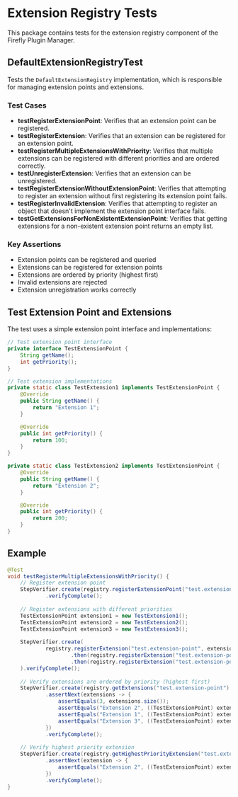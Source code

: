 # Extension Registry Tests

This package contains tests for the extension registry component of the Firefly Plugin Manager.

## DefaultExtensionRegistryTest

Tests the `DefaultExtensionRegistry` implementation, which is responsible for managing extension points and extensions.

### Test Cases

- **testRegisterExtensionPoint**: Verifies that an extension point can be registered.
- **testRegisterExtension**: Verifies that an extension can be registered for an extension point.
- **testRegisterMultipleExtensionsWithPriority**: Verifies that multiple extensions can be registered with different priorities and are ordered correctly.
- **testUnregisterExtension**: Verifies that an extension can be unregistered.
- **testRegisterExtensionWithoutExtensionPoint**: Verifies that attempting to register an extension without first registering its extension point fails.
- **testRegisterInvalidExtension**: Verifies that attempting to register an object that doesn't implement the extension point interface fails.
- **testGetExtensionsForNonExistentExtensionPoint**: Verifies that getting extensions for a non-existent extension point returns an empty list.

### Key Assertions

- Extension points can be registered and queried
- Extensions can be registered for extension points
- Extensions are ordered by priority (highest first)
- Invalid extensions are rejected
- Extension unregistration works correctly

## Test Extension Point and Extensions

The test uses a simple extension point interface and implementations:

```java
// Test extension point interface
private interface TestExtensionPoint {
    String getName();
    int getPriority();
}

// Test extension implementations
private static class TestExtension1 implements TestExtensionPoint {
    @Override
    public String getName() {
        return "Extension 1";
    }

    @Override
    public int getPriority() {
        return 100;
    }
}

private static class TestExtension2 implements TestExtensionPoint {
    @Override
    public String getName() {
        return "Extension 2";
    }

    @Override
    public int getPriority() {
        return 200;
    }
}
```

## Example

```java
@Test
void testRegisterMultipleExtensionsWithPriority() {
    // Register extension point
    StepVerifier.create(registry.registerExtensionPoint("test.extension-point", TestExtensionPoint.class))
            .verifyComplete();
    
    // Register extensions with different priorities
    TestExtensionPoint extension1 = new TestExtension1();
    TestExtensionPoint extension2 = new TestExtension2();
    TestExtensionPoint extension3 = new TestExtension3();
    
    StepVerifier.create(
            registry.registerExtension("test.extension-point", extension1, 100)
                    .then(registry.registerExtension("test.extension-point", extension2, 200))
                    .then(registry.registerExtension("test.extension-point", extension3, 50))
    ).verifyComplete();
    
    // Verify extensions are ordered by priority (highest first)
    StepVerifier.create(registry.getExtensions("test.extension-point").collectList())
            .assertNext(extensions -> {
                assertEquals(3, extensions.size());
                assertEquals("Extension 2", ((TestExtensionPoint) extensions.get(0)).getName());
                assertEquals("Extension 1", ((TestExtensionPoint) extensions.get(1)).getName());
                assertEquals("Extension 3", ((TestExtensionPoint) extensions.get(2)).getName());
            })
            .verifyComplete();
    
    // Verify highest priority extension
    StepVerifier.create(registry.getHighestPriorityExtension("test.extension-point"))
            .assertNext(extension -> {
                assertEquals("Extension 2", ((TestExtensionPoint) extension).getName());
            })
            .verifyComplete();
}
```
